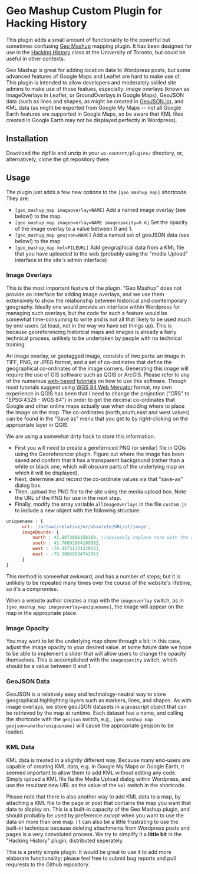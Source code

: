 # Geo Mashup Custom Plugin for Hacking History

This plugin adds a small amount of functionality to the powerful but sometimes confusing [Geo Mashup](https://github.com/cyberhobo/wordpress-geo-mashup/wiki/Javascript-API) mapping plugin. It has been designed for use in the [Hacking History](http://www.hackinghistory.ca) class at the University of Toronto, but could be useful in other contexts.

Geo Mashup is great for adding location data to Wordpress posts, but some advanced features of Google Maps and Leaflet are hard to make use of. This plugin is intended to allow developers and moderately skilled site admins to make use of those featues, especially: image overlays (known as ImageOverlays in Leaflet, or GroundOverlays in Google Maps), GeoJSON data (such as lines and shapes, as might be created in [GeoJSON.io](http://geojson.io)), and KML data (as might be exported from Google My Maps -- not all Google Earth features are supported in Google Maps, so be aware that KML files created in Google Earth may not be displayed perfectly in Wordpress).

## Installation
Download the zipfile and unzip in your `wp-content/plugins/` directory, or, alternatively, clone the git repository there.

## Usage
The plugin just adds a few new options to the `[geo_mashup_map]` shortcode. They are:

  * `[geo_mashup_map imageoverlay=NAME]` Add a named image overlay (see below!) to the map.
  * `[geo_mashup_map imageoverlay=NAME imageopacity=0.6]` Set the opacity of the image overlay to a value between 0 and 1. 
  * `[geo_mashup_map geojson=NAME]` Add a named set of geoJSON data (see below!) to the map
  * `[geo_mashup_map kml=FILEURL]` Add geographical data from a KML file that you have uploaded to the web (probably using the "media Upload" interface in the site's admin interface)

### Image Overlays
This is the most important feature of the plugin. "Geo Mashup" does not provide an interface for adding image overlays, and we use them extensively to show the relationship between historical and comtemporary geography.  Ideally one would provide an interface within Wordpress for managing such overlays, but the code for such a feature would be somewhat time-consuming to write and is not all that likely to be used much by end-users (at least, not in the way we have set things up). This is because georeferencing historical maps and images is already a fairly technical process, unlikely to be undertaken by people with no technical training.

An image overlay, or geotagged image, consists of two parts: an image in TIFF, PNG, or JPEG format, and a set of co-ordinates that define the geographical co-ordinates of the image corners. Generating this image will require the use of GIS software such as QGIS or ArcGIS. Please refer to any of the numerous [web-based](http://www.qgistutorials.com/en/docs/georeferencing_basics.html) [tutorials](http://docs.qgis.org/1.8/en/docs/user_manual/plugins/plugins_georeferencer.html) on how to use this software. Though most tutorials suggest using [WGS 84 Web Mercator](http://gis.stackexchange.com/questions/52209/coordinate-system-and-projection-for-georeferencing-google-maps-image-in-arcgis) format, my own experience in QGIS has been that I need to change the projection ("CRS" to "EPSG:4326 - WGS 84") in order to get the decimal co-ordinates that Google and other online maps actually use when deciding where to place the image on the map.  The co-ordinates (north,south,east and west values) can be found in the "Save as" menu that you get to by right-clicking on the appropriate layer in QGIS.

We are using a somewhat dirty hack to store this information. 
  * First you will need to create a gerefernced PNG (or similar) file in QGIs using the Georeferencer plugin. Figure out where the image has been saved and confirm that it has a transparent background (rather than a white or black one, which will obscure parts of the underlying map on which it will be displayed). 
  * Next, determine and record the co-ordinate values via that "save-as" dialog box. 
  * Then, upload the PNG file to the site using the media upload box. Note the URL of the PNG for use in the next step.
  * Finally, modify the array variable `allImageOverlays` in the file `custom.js` to include a new object with the following structure:
  ```javascript
  uniquename : {
        url: '/actual/relative/or/absolute/URL/of/image',
        imageBounds: {
            north : 43.8073086158169, //obviously replace tese with the actual recorded values!
            south : 43.76891864109982,
            west : -79.45731331229433,
            east : -79.38658034742863
        }
  }
  ```

This method is somewhat awkward, and has a number of steps; but it is unlikely to be repeated many times over the course of the website's lifetime, so it's a compromise.

When a website author creates a map with the `imageoverlay` switch, as in `[geo_mashup_map imageoverlay=uniquename]`, the image will appear on the map in the appropriate place.

### Image Opacity
You may want to let the underlying map show through a bit; in this case, adjust the image opacity to your desired value. at some future date we hope to be able to implement a slider that will allow users to change the opacity themselves. This is accomplished with the `imageopacity` switch, which should be a value between 0 and 1. 

### GeoJSON Data
GeoJSON is a relatively easy and technology-neutral way to store geographical highlighting layers such as markers, lines, and shapes. As with image overlays, we store geoJSON datasets in a javascript object that can be retrieved by the map at runtime.  Each dataset has a name, and calling the shortcode with the `geojson` switch, e.g., `[geo_mashup_map geojson=anotheruniquename]` will cause the appropriate geojson to be loaded.

### KML Data
KML data is treated in a slightly different way. Because many end-users are capable of creating KML data, e.g. in Google My Maps or Google Earth, it seemed important to allow them to add KML without editing any code. Simply upload a KML file fia the Media Upload dialog within Wordpress, and use the resultant new URL as the value of the `kml` switch in the shortcode.

Please note that there is also another way to add KML data to a map, by attaching a KML file to the page or post that contains the map you want that data to display on.  This is a built-in capacity of the Geo Mashup plugin, and should probably be used by preference _except_ when you want to use the data on more than one map. I t can also be a little frustrating to use the built-in technique because deleting attachments from Wordpress posts and pages is a very convoluted process. We try to simplify it a __little bit__ in the "Hacking History" plugin, distributed seperately.

This is a pretty simple plugin. It would be great to use it to add more elaborate functionality; please feel free to submit bug reports and pull requrests to the Github repository.


